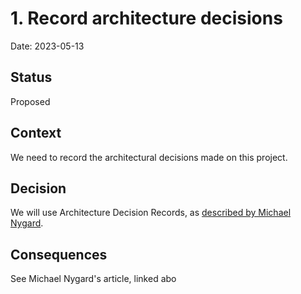 # 1. Record architecture decisions

Date: 2023-05-13

## Status

Proposed

## Context

We need to record the architectural decisions made on this project.

## Decision

We will use Architecture Decision Records, as [described by Michael Nygard](http://thinkrelevance.com/blog/2011/11/15/documenting-architecture-decisions).

## Consequences
See Michael Nygard's article, linked abo